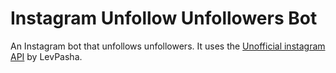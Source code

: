 # Instagram Unfollow Unfollowers Bot
An Instagram bot that unfollows unfollowers. It uses the <a href ="https://github.com/LevPasha/Instagram-API-python">Unofficial instagram API</a> by LevPasha.
